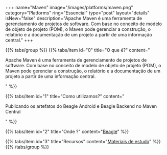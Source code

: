 +++
name="Maven"
image="/images/platforms/maven.png"
category="Platforms"
ring="Essencial"
type="post"
layout="details"
isNew="false"
description="Apache Maven é uma ferramenta de gerenciamento de projetos de software. Com base no conceito de modelo de objeto de projeto (POM), o Maven pode gerenciar a construção, o relatório e a documentação de um projeto a partir de uma informação central."
+++

{{% tabs/group %}}
  {{% tabs/item id="0" title="O que é?" content="<p>Apache Maven é uma ferramenta de gerenciamento de projetos de software. Com base no conceito de modelo de objeto de projeto (POM), o Maven pode gerenciar a construção, o relatório e a documentação de um projeto a partir de uma informação central.</p>" %}}

  {{% tabs/item id="1" title="Como utilizamos?" content="<p>Publicando os artefatos do Beagle Android e Beagle Backend no Maven Central</p>" %}}

  {{% tabs/item id="2" title="Onde ?" content="<a href='https://usebeagle.io/' target="_blank">Beagle</a>" %}}

  {{% tabs/item id="3" title="Recursos" content="<a href='https://maven.apache.org/' target="_blank">Materiais de estudo</a>" %}}
{{% /tabs/group %}}
